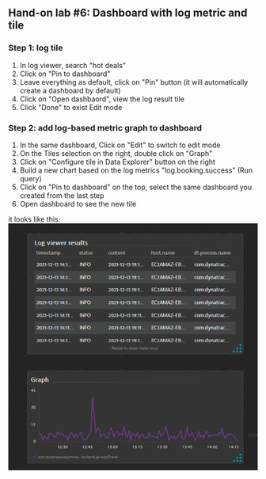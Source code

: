 ## Hand-on lab #6: Dashboard with log metric and tile

### Step 1: log tile

 
1. In log viewer, search "hot deals"
2. Click on "Pin to dashboard" 
3. Leave everything as default, click on "Pin" button (it will automatically create a dashboard by default)
4. Click on "Open dashbaord", view the log result tile
5. Click "Done" to exist Edit mode



### Step 2: add log-based metric graph to dashboard

1. In the same dashboard, Click on "Edit" to switch to edit mode
2. On the Tiles selection on the right,  double click on "Graph"
3. Click on "Configure tile in Data Explorer" button on the right
4. Build a new chart based on the log metrics "log.booking.success" (Run query)
5. Click on "Pin to dashboard" on the top, select the same dashboard you created from the last step
6. Open dashboard to see the new tile

it looks like this:
![RDP](../../assets/images/lab06_01.jpg)
